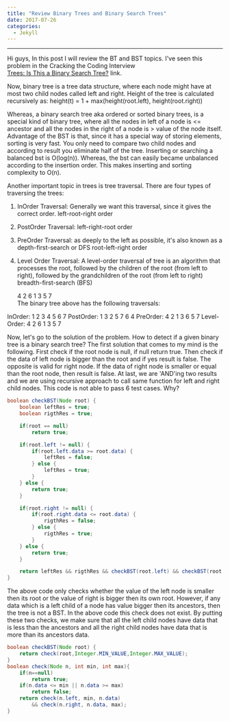 ```yaml
---
title: "Review Binary Trees and Binary Search Trees"
date: 2017-07-26
categories: 
  - Jekyll
---
```

---

Hi guys, 
In this post I will review the BT and BST topics. I've seen this problem in the Cracking the Coding Interview  
<a href="https://www.hackerrank.com/challenges/ctci-is-binary-search-tree"> Trees: Is This a Binary Search Tree?</a> link. 

Now, binary tree is a tree data structure, where each node might have at most two child nodes called left and right. Height of the tree
is calculated recursively as: height(t) = 1 + max(height(root.left), height(root.right))

Whereas, a binary search tree aka  ordered or sorted binary trees, is a special kind of binary tree, where all the nodes in left of a node is <= ancestor and all the nodes
in the right of a node is > value of the node itself. Advantage of the BST is that, since it has a special way of storing elements, sorting
is very fast. You only need to compare two child nodes and according to result you eliminate half of the tree. Inserting or searching 
a balanced bst is O(log(n)). Whereas, the bst can easily became unbalanced according to the insertion order. This makes inserting and 
sorting complexity to O(n).

Another important topic in trees is tree traversal. There are four types of traversing the trees:

1. InOrder Traversal: Generally we want this traversal, since it gives the correct order. 
left-root-right order

2. PostOrder Traversal:
left-right-root order

3. PreOrder Traversal: as deeply to the left as possible, it's also known as a depth-first-search or DFS
root-left-right order

4. Level Order Traversal: A level-order traversal of tree  is an algorithm that processes the root, followed by the children of the 
root (from left to right), followed by the grandchildren of the root (from left to right)
 breadth-first-search (BFS)
 
      4
  2       6
1   3   5   7  
The binary tree above has the following traversals:

InOrder: 1 2 3 4 5 6 7
PostOrder: 1 3 2 5 7 6 4
PreOrder: 4 2 1 3 6 5 7
Level-Order: 4 2 6 1 3 5 7

Now, let's go to the solution of the problem. How to detect if a given binary tree is a binary search tree? The first solution that comes to my mind is the following. First check if the root node is null, if null return true. Then check if the data of left node is
bigger than the root and if yes result is false. The opposite is valid for right node. If the data of right node is smaller or equal than the root node, then result is false. At last, we are 'AND'ing two results and we are using recursive approach to call same function for left and right child nodes. This code is not able to pass 6 test cases. Why?

```java
boolean checkBST(Node root) {
    boolean leftRes = true;
    boolean rigthRes = true;

    if(root == null)
        return true;

    if(root.left != null) {
        if(root.left.data >= root.data) {
            leftRes = false;
        } else {
            leftRes = true;
        }
    } else {
        return true;
    }

    if(root.right != null) {
        if(root.right.data <= root.data) {
            rigthRes = false;
        } else {
            rigthRes = true;
        }
    } else {
        return true;
    }

    return leftRes && rigthRes && checkBST(root.left) && checkBST(root.right);         
}
```

The above code only checks whether the value of the left node is smaller then its root or the value of right is bigger then its own root. However, if any data which is a left child of a node has value bigger then its ancestors, then the tree is not a BST. In the above code this check does not exist. By putting these two checks, we make sure that all the left child nodes have data that is less than the ancestors and all the right child nodes have data that is more than its ancestors data. 

```java
boolean checkBST(Node root) {
    return check(root,Integer.MIN_VALUE,Integer.MAX_VALUE);
}
boolean check(Node n, int min, int max){
    if(n==null)
        return true;
    if(n.data <= min || n.data >= max)
        return false;
    return check(n.left, min, n.data) 
        && check(n.right, n.data, max);
}
```
